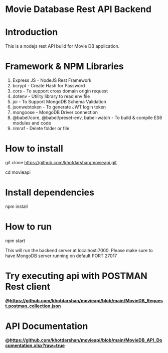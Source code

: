 # Movie Database Rest API Backend

# Introduction
This is a nodejs rest API build for Movie DB application.

# Framework & NPM Libraries

1. Express JS - NodeJS Rest Framework
2. bcrypt - Create Hash for Password
3. cors - To support cross domain origin request
4. dotenv - Utility library to read env file
5. joi - To Support MongoDB Schema Validation
6. jsonwebtoken - To generate JWT login token
7. mongoose - MongoDB Driver connection
8. @babel/core, @babel/preset-env, babel-watch - To build & compile ES6 modules and code
9. rimraf - Delete folder or file

# How to install
git clone https://github.com/khotdarshan/movieapi.git

cd movieapi

# Install  dependencies
npm install

# How to run

npm start

This will run the backend server at localhost:7000. Please make sure to have MongoDB server running on default PORT 27017

# Try executing api with POSTMAN Rest client

**@https://github.com/khotdarshan/movieapi/blob/main/MovieDB_Request.postman_collection.json**

# API Documentation 

**@https://github.com/khotdarshan/movieapi/blob/main/MovieDB_API_Documentation.xlsx?raw=true**
